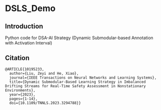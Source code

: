 # DSLS_Demo

## Introduction

Python code for DSA-AI Strategy (Dynamic Submodular-based Annotation with Activation Interval)

## Citation

```
@ARTICLE{10195233,
  author={Liu, Zeyi and He, Xiao},
  journal={IEEE Transactions on Neural Networks and Learning Systems}, 
  title={Dynamic Submodular-Based Learning Strategy in Imbalanced Drifting Streams for Real-Time Safety Assessment in Nonstationary Environments}, 
  year={2023},
  pages={1-14},
  doi={10.1109/TNNLS.2023.3294788}}
```


